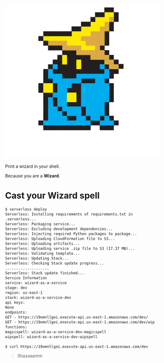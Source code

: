 ![Wizard!](wizard.png)

Print a wizard in your shell.

Because you are a **Wizard**.

# Cast your Wizard spell

    $ serverless deploy
    Serverless: Installing requirements of requirements.txt in .serverless...
    Serverless: Packaging service...
    Serverless: Excluding development dependencies...
    Serverless: Injecting required Python packages to package...
    Serverless: Uploading CloudFormation file to S3...
    Serverless: Uploading artifacts...
    Serverless: Uploading service .zip file to S3 (17.37 MB)...
    Serverless: Validating template...
    Serverless: Updating Stack...
    Serverless: Checking Stack update progress...
    ....................
    Serverless: Stack update finished...
    Service Information
    service: wizard-as-a-service
    stage: dev
    region: us-east-1
    stack: wizard-as-a-service-dev
    api keys:
    None
    endpoints:
    GET - https://19omnllgei.execute-api.us-east-1.amazonaws.com/dev/
    GET - https://19omnllgei.execute-api.us-east-1.amazonaws.com/dev/wip
    functions:
    magicspell: wizard-as-a-service-dev-magicspell
    wipspell: wizard-as-a-service-dev-wipspell

    $ curl https://19omnllgei.execute-api.us-east-1.amazonaws.com/dev

> Shazaaamm
